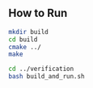 ## How to Run
```sh
mkdir build
cd build
cmake ../
make

cd ../verification
bash build_and_run.sh
```
